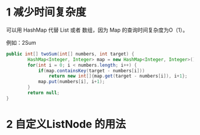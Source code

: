 # 1 减少时间复杂度

可以用 HashMap 代替 List 或者 数组，因为 Map 的查询时间复杂度为O（1）。

例如：2Sum
```Java
public int[] twoSum(int[] numbers, int target) {
        HashMap<Integer, Integer> map = new HashMap<Integer, Integer>();
        for(int i = 0; i < numbers.length; i++) {
            if(map.containsKey(target - numbers[i]))
                return new int[]{map.get(target - numbers[i]), i+1};
            map.put(numbers[i], i+1);
        }
        return null;
}
```

# 2 自定义ListNode 的用法
